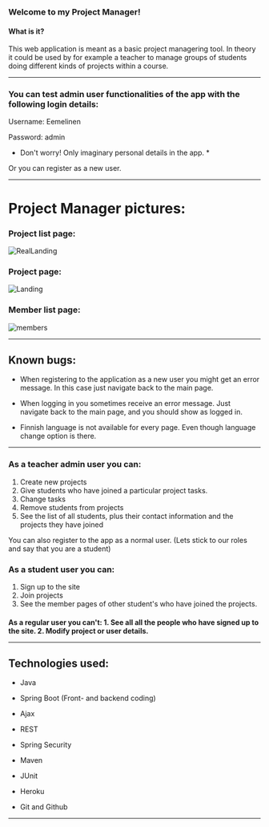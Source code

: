 <h3>Welcome to my Project Manager!</h3>

<h4>What is it?</h4>

This web application is meant as a basic project managering tool. In theory it could be used by for example a teacher to manage groups of students doing different kinds of projects within a course.

**********************************************************************

### You can test admin user functionalities of the app with the following login details:

Username: Eemelinen

Password: admin

* Don't worry! Only imaginary personal details in the app. *

Or you can register as a new user.

**********************************************************************

# Project Manager pictures:

### Project list page:
![RealLanding](https://user-images.githubusercontent.com/37372229/64929198-8babdb80-d82b-11e9-967a-fcba7abbd398.png)

### Project page:
![Landing](https://user-images.githubusercontent.com/37372229/64929197-8babdb80-d82b-11e9-816d-9a0779bef35d.png)

### Member list page:
![members](https://user-images.githubusercontent.com/37372229/64929199-8babdb80-d82b-11e9-850d-2f05cd631c8d.png)

**********************************************************************

## Known bugs:

- When registering to the application as a new user you might get an error message. In this case just navigate back to the main page.

- When logging in you sometimes receive an error message. Just navigate back to the main page, and you should show as logged in.

- Finnish language is not available for every page. Even though language change option is there.

**********************************************************************

### As a teacher admin user you can:

1. Create new projects
2. Give students who have joined a particular project tasks.
3. Change tasks
4. Remove students from projects
5. See the list of all students, plus their contact information and the projects they have joined

You can also register to the app as a normal user. (Lets stick to our roles and say that you are a student)

### As a student user you can:

1. Sign up to the site
2. Join projects
3. See the member pages of other student's who have joined the projects.

<h4>As a regular user you can't:
1. See all all the people who have signed up to the site.
2. Modify project or user details.


************************************************************************

## Technologies used:

- Java

- Spring Boot (Front- and backend coding)

- Ajax

- REST

- Spring Security

- Maven

- JUnit

- Heroku

- Git and Github

**********************************************************************

